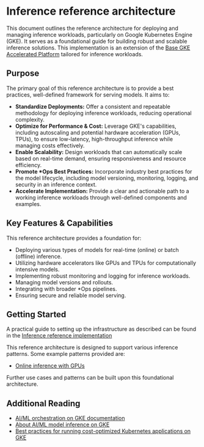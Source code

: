 # Inference reference architecture

This document outlines the reference architecture for deploying and managing
inference workloads, particularly on Google Kubernetes Engine (GKE). It serves
as a foundational guide for building robust and scalable inference solutions.
This implementation is an extension of the
[Base GKE Accelerated Platform](platforms/gke/base/use-cases/inference-ref-arch/README.md)
tailored for inference workloads.

## Purpose

The primary goal of this reference architecture is to provide a best practices,
well-defined framework for serving models. It aims to:

- **Standardize Deployments:** Offer a consistent and repeatable methodology for
  deploying inference workloads, reducing operational complexity.
- **Optimize for Performance & Cost:** Leverage GKE's capabilities, including
  autoscaling and potential hardware acceleration (GPUs, TPUs), to ensure
  low-latency, high-throughput inference while managing costs effectively.
- **Enable Scalability:** Design workloads that can automatically scale based on
  real-time demand, ensuring responsiveness and resource efficiency.
- **Promote \*Ops Best Practices:** Incorporate industry best practices for the
  model lifecycle, including model versioning, monitoring, logging, and security
  in an inference context.
- **Accelerate Implementation:** Provide a clear and actionable path to a
  working inference workloads through well-defined components and examples.

## Key Features & Capabilities

This reference architecture provides a foundation for:

- Deploying various types of models for real-time (online) or batch (offline)
  inference.
- Utilizing hardware accelerators like GPUs and TPUs for computationally
  intensive models.
- Implementing robust monitoring and logging for inference workloads.
- Managing model versions and rollouts.
- Integrating with broader \*Ops pipelines.
- Ensuring secure and reliable model serving.

## Getting Started

A practical guide to setting up the infrastructure as described can be found in
the
[Inference reference implementation](/platforms/gke/base/use-cases/inference-ref-arch/terraform/README.md)

This reference architecture is designed to support various inference patterns.
Some example patterns provided are:

- [Online inference with GPUs](/platforms/gke/base/use-cases/inference-ref-arch/online-inference-gpu/README.md)

Further use cases and patterns can be built upon this foundational architecture.

## Additional Reading

- [AI/ML orchestration on GKE documentation](https://cloud.google.com/kubernetes-engine/docs/integrations/ai-infra)
- [About AI/ML model inference on GKE](https://cloud.google.com/kubernetes-engine/docs/concepts/machine-learning/inference)
- [Best practices for running cost-optimized Kubernetes applications on GKE](https://cloud.google.com/architecture/best-practices-for-running-cost-effective-kubernetes-applications-on-gke)
